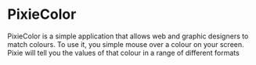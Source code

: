 # PixieColor
PixieColor is a simple application that allows web and graphic designers to match colours. To use it, you simple mouse over a colour on your screen. Pixie will tell you the values of that colour in a range of different formats
